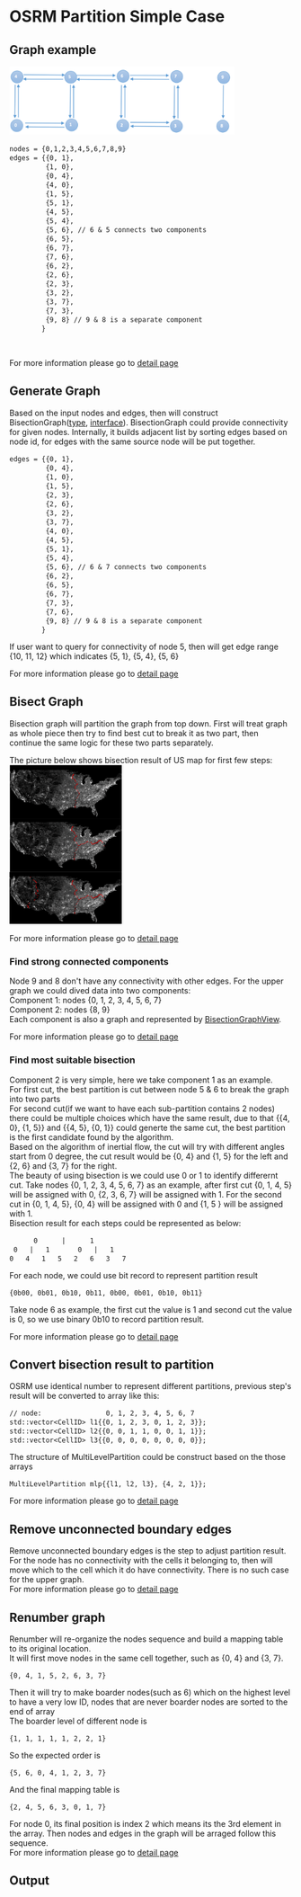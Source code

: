 # OSRM Partition Simple Case

## Graph example

<img src="../../graph/osrm_partition_graph_example.png" alt="osrm_partition_graph_example" width="400"/>
<br/>

```
nodes = {0,1,2,3,4,5,6,7,8,9}
edges = {{0, 1},
         {1, 0},
         {0, 4},
         {4, 0},
         {1, 5},
         {5, 1},
         {4, 5},
         {5, 4},
         {5, 6}, // 6 & 5 connects two components
         {6, 5},
         {6, 7},
         {7, 6},
         {6, 2},
         {2, 6},
         {2, 3},
         {3, 2},
         {3, 7},
         {7, 3},
         {9, 8} // 9 & 8 is a separate component
        }
```
<br/>




For more information please go to [detail page](./osrm_partition_detail.md#partition-input) <br/>

## Generate Graph

Based on the input nodes and edges, then will construct BisectionGraph([type](https://github.com/Project-OSRM/osrm-backend/blob/v5.20.0/include/partitioner/bisection_graph.hpp#L56), [interface](https://github.com/Project-OSRM/osrm-backend/blob/v5.20.0/include/partitioner/partition_graph.hpp#L64)).  BisectionGraph could provide connectivity for given nodes.
Internally, it builds adjacent list by sorting edges based on node id, for edges with the same source node will be put together. <br/>

```
edges = {{0, 1},
         {0, 4},
         {1, 0},
         {1, 5},
         {2, 3},
         {2, 6},
         {3, 2},
         {3, 7},
         {4, 0},
         {4, 5},
         {5, 1},
         {5, 4},
         {5, 6}, // 6 & 7 connects two components
         {6, 2},
         {6, 5},
         {6, 7},
         {7, 3},
         {7, 6},
         {9, 8} // 9 & 8 is a separate component
        }
```
If user want to query for connectivity of node 5, then will get edge range {10, 11, 12} which indicates {5, 1}, {5, 4}, {5, 6} <br/>

For more information please go to [detail page](./osrm_partition_detail.md#generate-graph) <br/>

## Bisect Graph
Bisection graph will partition the graph from top down.  First will treat graph as whole piece then try to find best cut to break it as two part, then continue the same logic for these two parts separately.   <br/>

The picture below shows bisection result of US map for first few steps: <br/>
<img src="../../references/pictures/inertial_flow_us_cut.png" alt="inertial_flow_us_cut" width="200"/>

For more information please go to [detail page](./osrm_partition_detail.md#bisect-graph)<br/>


### Find strong connected components
Node 9 and 8 don't have any connectivity with other edges.  For the upper graph we could dived data into two components: <br/>
Component 1: nodes {0, 1, 2, 3, 4, 5, 6, 7} <br/>
Component 2: nodes {8, 9} <br/>
Each component is also a graph and represented by [BisectionGraphView](https://github.com/Project-OSRM/osrm-backend/blob/v5.20.0/include/partitioner/bisection_graph_view.hpp#L23). 

For more information please go to [detail page](./osrm_partition_detail.md#find-strong-connected-components) <br/>

### Find most suitable bisection
Component 2 is very simple, here we take component 1 as an example. <br/>
For first cut, the best partition is cut between node 5 & 6 to break the graph into two parts<br/>
For second cut(if we want to have each sub-partition contains 2 nodes) there could be multiple choices which have the same result, due to that {{4, 0}, {1, 5}} and {{4, 5}, {0, 1}} could generte the same cut, the best partition is the first candidate found by the algorithm.   <br/>
Based on the algorithm of inertial flow, the cut will try with different angles start from 0 degree, the cut result would be {0, 4} and {1, 5} for the left and {2, 6} and {3, 7} for the right.<br/>
The beauty of using bisection is we could use 0 or 1 to identify differernt cut.  Take nodes {0, 1, 2, 3, 4, 5, 6, 7} as an example, after first cut {0, 1, 4, 5} will be assigned with 0, {2, 3, 6, 7} will be assigned with 1.  For the second cut in {0, 1, 4, 5}, {0, 4} will be assigned with 0 and {1, 5 } will be assigned with 1. <br/> 
Bisection result for each steps could be represented as below:
 ```
       0      |      1 
  0   |   1       0   |   1       
0   4   1   5   2   6   3   7   
 ```
 For each node, we could use bit record to represent partition result
 ```
{0b00, 0b01, 0b10, 0b11, 0b00, 0b01, 0b10, 0b11}
 ```
Take node 6 as example, the first cut the value is 1 and second cut the value is 0, so we use binary 0b10 to record partition result.<br/>

For more information please go to [detail page](./osrm_partition_detail.md#find-most-suitable-bisection) <br/>


## Convert bisection result to partition
OSRM use identical number to represent different partitions, previous step's result will be converted to array like this:
```
// node:                0, 1, 2, 3, 4, 5, 6, 7
std::vector<CellID> l1{{0, 1, 2, 3, 0, 1, 2, 3}};
std::vector<CellID> l2{{0, 0, 1, 1, 0, 0, 1, 1}};
std::vector<CellID> l3{{0, 0, 0, 0, 0, 0, 0, 0}};
```
The structure of MultiLevelPartition could be construct based on the those arrays
```
MultiLevelPartition mlp{{l1, l2, l3}, {4, 2, 1}};
```
For more information please go to [detail page](./osrm_partition_detail.md#convert-bisection-result-to-partition) <br/>

## Remove unconnected boundary edges
Remove unconnected boundary edges is the step to adjust partition result.  For the node has no connectivity with the cells it belonging to, then will move which to the cell which it do have connectivity.
There is no such case for the upper graph. <br/>
For more information please go to [detail page](./osrm_partition_detail.md#remove-unconnected-boundary-edges) <br/>

## Renumber graph
Renumber will re-organize the nodes sequence and build a mapping table to its original location.<br/>
It will first move nodes in the same cell together, such as {0, 4} and {3, 7}.
```
{0, 4, 1, 5, 2, 6, 3, 7}
```
Then it will try to make boarder nodes(such as 6) which on the highest level to have a very low ID, nodes that are never boarder nodes are sorted to the end of array<br/>
The boarder level of different node is
```
{1, 1, 1, 1, 1, 2, 2, 1}
```
So the expected order is
```
{5, 6, 0, 4, 1, 2, 3, 7}
```
And the final mapping table is
```
{2, 4, 5, 6, 3, 0, 1, 7}
```
For node 0, its final position is index 2 which means its the 3rd element in the array.  Then nodes and edges in the graph will be arraged follow this sequence.<br/>
For more information please go to [detail page](./osrm_partition_detail.md#renumber-graph) <br/>

## Output



